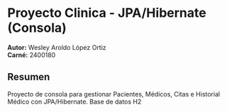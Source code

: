 # Proyecto Clinica - JPA/Hibernate (Consola)

**Autor:** Wesley Aroldo López Ortiz  
**Carné:** 2400180

## Resumen
Proyecto de consola para gestionar Pacientes, Médicos, Citas e Historial Médico con JPA/Hibernate. Base de datos H2
